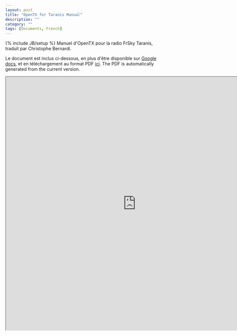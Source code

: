 ```yaml
---
layout: post
title: "OpenTX for Taranis Manual"
description: ""
category: ""
tags: [Documents, French]
---
```

{% include JB/setup %}
Manuel d'OpenTX pour la radio FrSky Taranis, traduit par Christophe Bernardi.
 
Le document est inclus ci-dessous, en plus d'être disponible sur [Google docs](https://drive.google.com/file/d/0B1NKIDBkGnNLXzJJX3c1NXItLVE), et en téléchargement au format PDF [ici](https://drive.google.com/file/d/0B1NKIDBkGnNLXzJJX3c1NXItLVE/export?format=pdf). The PDF is automatically generated from the current version.

<iframe width="820" height="800" src="https://drive.google.com/file/d/0B1NKIDBkGnNLXzJJX3c1NXItLVE/pub"></iframe>
